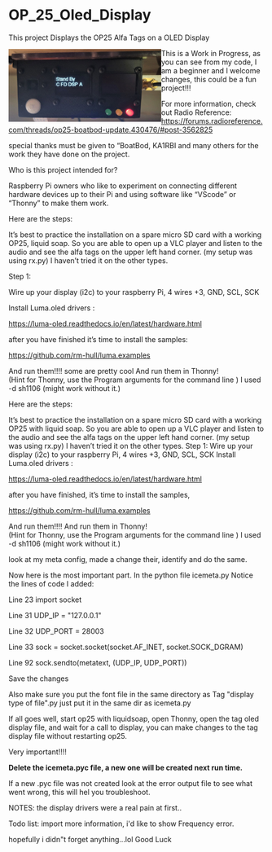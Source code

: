 # OP_25_Oled_Display
This project Displays the OP25 Alfa  Tags on a OLED Display


<img src="https://github.com/hdphilip/OP_25_Oled_Display/blob/main/Pictures/ssh1106.jpg" width=300 align="left">


This is a Work in Progress,
as you can see from my code, I am a beginner and I welcome changes, this could be a fun project!!!
  
For more information, check out Radio Reference:
 https://forums.radioreference.com/threads/op25-boatbod-update.430476/#post-3562825
 
special thanks must be given to “BoatBod, KA1RBI and many others for the work they have done on the project.

Who is this project intended for?

Raspberry Pi owners who like to experiment on connecting different hardware devices up to their Pi and using software like “VScode” or “Thonny” to make them work.

Here are the steps:

It’s best to practice the installation on a spare micro SD card with a working OP25, liquid soap. So you are able to open up a VLC player and listen to the audio and see the alfa tags on the upper left hand corner. (my setup was using rx.py) I haven’t tried it on the other types.

Step 1:

Wire up your display (i2c) to your raspberry Pi, 4 wires +3, GND, SCL, SCK 

Install Luma.oled drivers :

https://luma-oled.readthedocs.io/en/latest/hardware.html

after you have finished it’s time to install the samples:

https://github.com/rm-hull/luma.examples

And run them!!!! some are pretty cool
And run them in Thonny!  
(Hint for Thonny, use the Program arguments for the command line ) I used -d sh1106 (might work without it.)

Here are the steps:

It’s best to practice the installation on a spare micro SD card with a working OP25 with liquid soap. So you are able to open up a VLC player and listen to the audio and see the alfa tags on the upper left hand corner. (my setup was using rx.py) I haven’t tried it on the other types.
Step 1:
Wire up your display (i2c) to your raspberry Pi, 4 wires +3, GND, SCL, SCK 
Install Luma.oled drivers :

https://luma-oled.readthedocs.io/en/latest/hardware.html

after you have finished,  it’s time to install the samples,

https://github.com/rm-hull/luma.examples

And run them!!!!
And run them in Thonny!  
(Hint for Thonny, use the Program arguments for the command line ) I used -d sh1106 (might work without it.)

look at my meta config, made a change their, identify and do the same.

Now here is the most important part.
In the python file icemeta.py 
Notice the lines of code I added:


Line 23  import socket

Line 31  UDP_IP = "127.0.0.1"

Line 32 UDP_PORT = 28003

Line 33 sock = socket.socket(socket.AF_INET, socket.SOCK_DGRAM)

Line 92  sock.sendto(metatext, (UDP_IP, UDP_PORT))


Save the changes


Also make sure you put the font file in the same directory as Tag "display type of file".py
just put it in the same dir as icemeta.py 

If all goes well, start op25 with liquidsoap, open Thonny, open the tag oled display file, and wait for a call to display, you can make changes to the tag display file without restarting op25.

Very important!!!!

**Delete the icemeta.pyc file, a new one will be created next run time.**

If a new .pyc file was not created look at the error output file to see what went wrong, this will hel you troubleshoot.

NOTES:
the display drivers were a real pain at first..



Todo list:
import more information, i'd like to show Frequency error. 

hopefully i didn"t forget anything...lol
Good Luck
